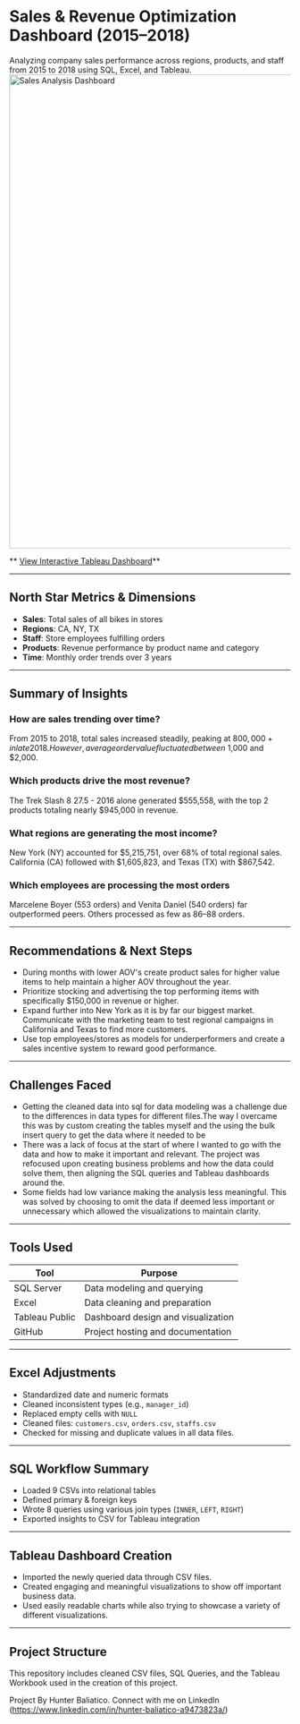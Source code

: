 # Sales & Revenue Optimization Dashboard (2015–2018)

Analyzing company sales performance across regions, products, and staff from 2015 to 2018 using SQL, Excel, and Tableau.
<img width="1692" height="847" alt="Sales Analysis Dashboard" src="https://github.com/user-attachments/assets/cd9b70af-4cd8-4945-8ddf-8ed620d2cdb9" />

** [View Interactive Tableau Dashboard](https://public.tableau.com/app/profile/hunter.baliatico/viz/SalesRevenueOptimizationDashboard/SalesRevenueOptimizationDashboard?publish=yes)**

---

## **North Star Metrics & Dimensions**

- **Sales**: Total sales of all bikes in stores
- **Regions**: CA, NY, TX  
- **Staff**: Store employees fulfilling orders  
- **Products**: Revenue performance by product name and category  
- **Time**: Monthly order trends over 3 years  

---

## **Summary of Insights**

### **How are sales trending over time?**  
From 2015 to 2018, total sales increased steadily, peaking at $800,000+ in late 2018. However, average order value fluctuated between ~$1,000 and $2,000.

### **Which products drive the most revenue?**  
The Trek Slash 8 27.5 - 2016 alone generated $555,558, with the top 2 products totaling nearly $945,000 in revenue.  

### **What regions are generating the most income?**  
New York (NY) accounted for $5,215,751, over 68% of total regional sales. California (CA) followed with $1,605,823, and Texas (TX) with $867,542.  

### **Which employees are processing the most orders**  
Marcelene Boyer (553 orders) and Venita Daniel (540 orders) far outperformed peers. Others processed as few as 86–88 orders.

---

## **Recommendations & Next Steps**

- During months with lower AOV's create product sales for higher value items to help maintain a higher AOV throughout the year.
- Prioritize stocking and advertising the top performing items with specifically $150,000 in revenue or higher.
- Expand further into New York as it is by far our biggest market. Communicate with the marketing team to test regional campaigns in California and Texas to find more customers.
- Use top employees/stores as models for underperformers and create a sales incentive system to reward good performance.

---

## **Challenges Faced**

- Getting the cleaned data into sql for data modeling was a challenge due to the differences in data types for different files.The way I overcame this was by custom creating the tables myself and the using the bulk insert query to get the data where it needed to be
- There was a lack of focus at the start of where I wanted to go with the data and how to make it important and relevant. The project was refocused upon creating business problems and how the data could solve them, then aligning the SQL queries and Tableau dashboards around the.
- Some fields had low variance making the analysis less meaningful. This was solved by choosing to omit the data if deemed less important or unnecessary which allowed the visualizations to maintain clarity.
  
---

## **Tools Used**

| Tool           | Purpose                            |
|----------------|------------------------------------|
| SQL Server     | Data modeling and querying         |
| Excel          | Data cleaning and preparation      |
| Tableau Public | Dashboard design and visualization |
| GitHub         | Project hosting and documentation  |

---

## **Excel Adjustments**

- Standardized date and numeric formats  
- Cleaned inconsistent types (e.g., `manager_id`)  
- Replaced empty cells with `NULL`  
- Cleaned files: `customers.csv`, `orders.csv`, `staffs.csv`
- Checked for missing and duplicate values in all data files.

---

## **SQL Workflow Summary**

- Loaded 9 CSVs into relational tables
- Defined primary & foreign keys
- Wrote 8 queries using various join types (`INNER`, `LEFT`, `RIGHT`)
- Exported insights to CSV for Tableau integration

---

## **Tableau Dashboard Creation**

- Imported the newly queried data through CSV files.
- Created engaging and meaningful visualizations to show off important business data.
- Used easily readable charts while also trying to showcase a variety of different visualizations.
  
---

## Project Structure
This repository includes cleaned CSV files, SQL Queries, and the Tableau Workbook used in the creation of this project.


Project By Hunter Baliatico. Connect with me on LinkedIn (https://www.linkedin.com/in/hunter-baliatico-a9473823a/)
